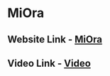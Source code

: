 # MiOra

## Website Link - [MiOra](https://ayushiporwal13.github.io/MiOra/)

## Video Link - [Video](https://i.imgur.com/iRia90A.gifv)
